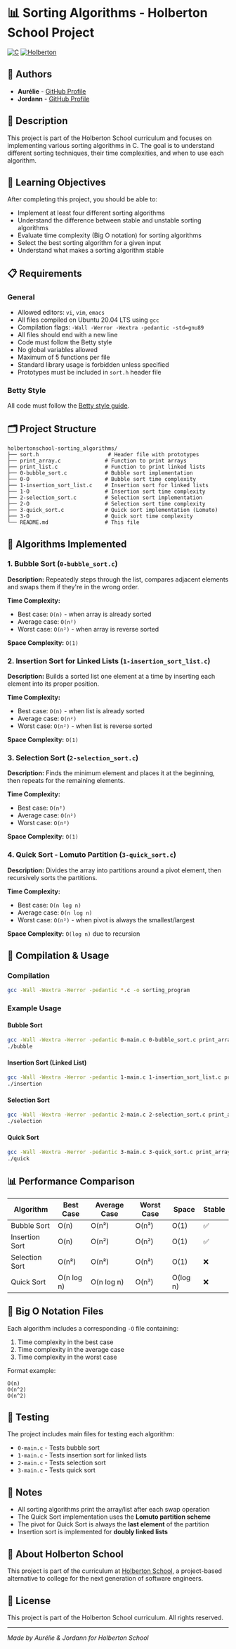 # 📊 Sorting Algorithms - Holberton School Project

[![C](https://img.shields.io/badge/language-C-blue.svg)](https://en.wikipedia.org/wiki/C_(programming_language))
[![Holberton](https://img.shields.io/badge/school-Holberton-red.svg)](https://www.holbertonschool.com/)

## 👥 Authors
- **Aurélie** - [GitHub Profile](https://github.com/adi-mart)
- **Jordann** - [GitHub Profile](https://github.com/JordannM83)

## 📖 Description

This project is part of the Holberton School curriculum and focuses on implementing various sorting algorithms in C. The goal is to understand different sorting techniques, their time complexities, and when to use each algorithm.

## 🎯 Learning Objectives

After completing this project, you should be able to:
- Implement at least four different sorting algorithms
- Understand the difference between stable and unstable sorting algorithms
- Evaluate time complexity (Big O notation) for sorting algorithms
- Select the best sorting algorithm for a given input
- Understand what makes a sorting algorithm stable

## 📋 Requirements

### General
- Allowed editors: `vi`, `vim`, `emacs`
- All files compiled on Ubuntu 20.04 LTS using `gcc`
- Compilation flags: `-Wall -Werror -Wextra -pedantic -std=gnu89`
- All files should end with a new line
- Code must follow the Betty style
- No global variables allowed
- Maximum of 5 functions per file
- Standard library usage is forbidden unless specified
- Prototypes must be included in `sort.h` header file

### Betty Style
All code must follow the [Betty style guide](https://github.com/holbertonschool/Betty/wiki).

## 🗂️ Project Structure

```
holbertonschool-sorting_algorithms/
├── sort.h                      # Header file with prototypes
├── print_array.c              # Function to print arrays
├── print_list.c               # Function to print linked lists
├── 0-bubble_sort.c            # Bubble sort implementation
├── 0-O                        # Bubble sort time complexity
├── 1-insertion_sort_list.c    # Insertion sort for linked lists
├── 1-O                        # Insertion sort time complexity
├── 2-selection_sort.c         # Selection sort implementation
├── 2-O                        # Selection sort time complexity
├── 3-quick_sort.c             # Quick sort implementation (Lomuto)
├── 3-O                        # Quick sort time complexity
└── README.md                  # This file
```

## 🔧 Algorithms Implemented

### 1. Bubble Sort (`0-bubble_sort.c`)
**Description:** Repeatedly steps through the list, compares adjacent elements and swaps them if they're in the wrong order.

**Time Complexity:**
- Best case: `O(n)` - when array is already sorted
- Average case: `O(n²)`
- Worst case: `O(n²)` - when array is reverse sorted

**Space Complexity:** `O(1)`

### 2. Insertion Sort for Linked Lists (`1-insertion_sort_list.c`)
**Description:** Builds a sorted list one element at a time by inserting each element into its proper position.

**Time Complexity:**
- Best case: `O(n)` - when list is already sorted
- Average case: `O(n²)`
- Worst case: `O(n²)` - when list is reverse sorted

**Space Complexity:** `O(1)`

### 3. Selection Sort (`2-selection_sort.c`)
**Description:** Finds the minimum element and places it at the beginning, then repeats for the remaining elements.

**Time Complexity:**
- Best case: `O(n²)`
- Average case: `O(n²)`
- Worst case: `O(n²)`

**Space Complexity:** `O(1)`

### 4. Quick Sort - Lomuto Partition (`3-quick_sort.c`)
**Description:** Divides the array into partitions around a pivot element, then recursively sorts the partitions.

**Time Complexity:**
- Best case: `O(n log n)`
- Average case: `O(n log n)`
- Worst case: `O(n²)` - when pivot is always the smallest/largest

**Space Complexity:** `O(log n)` due to recursion

## 🚀 Compilation & Usage

### Compilation
```bash
gcc -Wall -Wextra -Werror -pedantic *.c -o sorting_program
```

### Example Usage

#### Bubble Sort
```bash
gcc -Wall -Wextra -Werror -pedantic 0-main.c 0-bubble_sort.c print_array.c -o bubble
./bubble
```

#### Insertion Sort (Linked List)
```bash
gcc -Wall -Wextra -Werror -pedantic 1-main.c 1-insertion_sort_list.c print_list.c -o insertion
./insertion
```

#### Selection Sort
```bash
gcc -Wall -Wextra -Werror -pedantic 2-main.c 2-selection_sort.c print_array.c -o selection
./selection
```

#### Quick Sort
```bash
gcc -Wall -Wextra -Werror -pedantic 3-main.c 3-quick_sort.c print_array.c -o quick
./quick
```

## 📊 Performance Comparison

| Algorithm | Best Case | Average Case | Worst Case | Space | Stable |
|-----------|-----------|--------------|------------|-------|--------|
| Bubble Sort | O(n) | O(n²) | O(n²) | O(1) | ✅ |
| Insertion Sort | O(n) | O(n²) | O(n²) | O(1) | ✅ |
| Selection Sort | O(n²) | O(n²) | O(n²) | O(1) | ❌ |
| Quick Sort | O(n log n) | O(n log n) | O(n²) | O(log n) | ❌ |

## 🎨 Big O Notation Files

Each algorithm includes a corresponding `-O` file containing:
1. Time complexity in the best case
2. Time complexity in the average case  
3. Time complexity in the worst case

Format example:
```
O(n)
O(n^2)
O(n^2)
```

## 🧪 Testing

The project includes main files for testing each algorithm:
- `0-main.c` - Tests bubble sort
- `1-main.c` - Tests insertion sort for linked lists
- `2-main.c` - Tests selection sort
- `3-main.c` - Tests quick sort

## 📝 Notes

- All sorting algorithms print the array/list after each swap operation
- The Quick Sort implementation uses the **Lomuto partition scheme**
- The pivot for Quick Sort is always the **last element** of the partition
- Insertion sort is implemented for **doubly linked lists**

## 🏫 About Holberton School

This project is part of the curriculum at [Holberton School](https://www.holbertonschool.com/), a project-based alternative to college for the next generation of software engineers.

## 📄 License

This project is part of the Holberton School curriculum. All rights reserved.

---

*Made by Aurélie & Jordann for Holberton School*